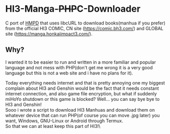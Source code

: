 # HI3-Manga-~~PHP~~C-Downloader
C port of [HMPD](https://github.com/JeComtempleDuCodeSource/HMPD) that uses libcURL to download books(manhua if you prefer) from the official HI3 COMIC, CN site (https://comic.bh3.com/) and GLOBAL site (https://manga.honkaiimpact3.com/).

## Why?
I wanted it to be easier to run and written in a more familiar and popular language and not mess with PHP(don't get me wrong it is a very good language but this is not a web site and i have no plans for it).

Today everything needs internet and that is pretty annoying one my biggest complain about HI3 and Genshin would be the fact that it needs constant internet connection, and also game file encryption, but what if suddenly miHoYo shutdown or this game is blocked? Well... you can say bye bye to HI3 and Genshin!\
Sooo i wrote a script to download HI3 Manhuas and download them on whatever device that can run PHP(of course you can move .jpg later) you want, Windows, GNU-Linux or Android through Termux.\
So that we can at least keep this part of HI3!\
